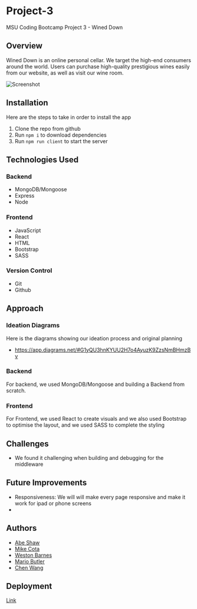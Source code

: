 # Project-3
MSU Coding Bootcamp Project 3 - Wined Down
## Overview

Wined Down is an online personal cellar. We target the high-end consumers around the world. Users can purchase high-quality prestigious wines easily from our website, as well as visit our wine room.

![Screenshot](screenshotlink)

## Installation
Here are the steps to take in order to install the app

1. Clone the repo from github
1. Run `npm i` to download dependencies
1. Run `npm run client` to start the server


## Technologies Used

### Backend
- MongoDB/Mongoose
- Express
- Node
### Frontend
- JavaScript
- React
- HTML
- Bootstrap
- SASS

### Version Control
- Git
- Github

## Approach 

### Ideation Diagrams 
Here is the diagrams showing our ideation process and original planning
- https://app.diagrams.net/#G1yQU3hnKYUU2H7o4AyuzK9ZzsNmBHmzBv

### Backend

For backend, we used MongoDB/Mongoose and building a Backend from scratch.

### Frontend

For Frontend, we used React to create visuals and we also used Bootstrap to optimise the layout, and we used SASS to complete the styling

## Challenges

- We found it challenging when building and debugging for the middleware


## Future Improvements

- Responsiveness: We will will make every page responsive and make it work for ipad or phone screens
- 

## Authors
- [Abe Shaw]()
- [Mike Cota]()
- [Weston Barnes]()
- [Mario Butler]()
- [Chen Wang]()

## Deployment

[Link]()
